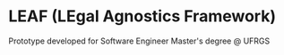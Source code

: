 # LEAF (LEgal Agnostics Framework)
Prototype developed for Software Engineer Master's degree @ UFRGS
